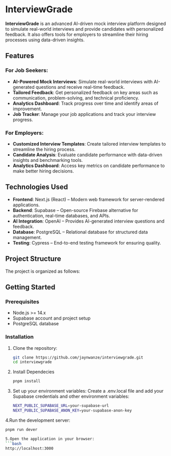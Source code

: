 

# InterviewGrade

**InterviewGrade** is an advanced AI-driven mock interview platform designed to simulate real-world interviews and provide candidates with personalized feedback. It also offers tools for employers to streamline their hiring processes using data-driven insights.

## Features

### For Job Seekers:
- **AI-Powered Mock Interviews**: Simulate real-world interviews with AI-generated questions and receive real-time feedback.
- **Tailored Feedback**: Get personalized feedback on key areas such as communication, problem-solving, and technical proficiency.
- **Analytics Dashboard**: Track progress over time and identify areas of improvement.
- **Job Tracker**: Manage your job applications and track your interview progress.

### For Employers:
- **Customized Interview Templates**: Create tailored interview templates to streamline the hiring process.
- **Candidate Analysis**: Evaluate candidate performance with data-driven insights and benchmarking tools.
- **Analytics Dashboard**: Access key metrics on candidate performance to make better hiring decisions.

## Technologies Used
- **Frontend**: Next.js (React) – Modern web framework for server-rendered applications.
- **Backend**: Supabase – Open-source Firebase alternative for authentication, real-time databases, and APIs.
- **AI Integration**: OpenAI – Provides AI-generated interview questions and feedback.
- **Database**: PostgreSQL – Relational database for structured data management.
- **Testing**: Cypress – End-to-end testing framework for ensuring quality.

## Project Structure
The project is organized as follows:

## Getting Started

### Prerequisites
- Node.js >= 14.x
- Supabase account and project setup
- PostgreSQL database

### Installation

1. Clone the repository:
   ```bash
   git clone https://github.com/jaynwanze/interviewgrade.git
   cd interviewgrade
   
2. Install Dependecies
   ```bash
   pnpm install

3. Set up your environment variables: Create a .env.local file and add your Supabase credentials and other environment variables:
   ```bash
   NEXT_PUBLIC_SUPABASE_URL=your-supabase-url
   NEXT_PUBLIC_SUPABASE_ANON_KEY=your-supabase-anon-key

4.Run the development server:
   ```bash
   pnpm run dever

5.Open the application in your browser:
  ```bash
  http://localhost:3000


 
